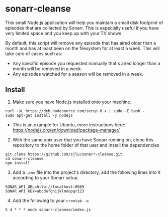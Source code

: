 # sonarr-cleanse

This small Node.js application will help you maintain a small disk footprint of episodes that are collected by Sonarr.
This is especially useful if you have very limited space and you keep up with your TV shows.

By default, this script will remove any episode that has aired older than a month and has at least been on the filesystem
for at least a week. This will take care of cases such as:

* Any specific episode you requested manually that's aired longer than a month will be removed in a week.
* Any episodes watched for a season will be removed in a week.

## Install

1. Make sure you have Node.js installed onto your machine.

  ```
  curl -sL https://deb.nodesource.com/setup_6.x | sudo -E bash -
  sudo apt-get install -y nodejs
  ```

  * This is an example for Ubuntu, more instructions here: https://nodejs.org/en/download/package-manager/

2. With the same unix user that you have Sonarr running on, clone this repository to the home folder of that user and install
   the dependencies

  ```
  git clone https://github.com/sjlu/sonarr-cleanse.git
  cd sonarr-cleanse
  npm install
  ```
  
3. Add a `.env` file into the project's directory, add the following lines into it according to your Sonarr setup.

  ```
  SONAR_API_URL=http://localhost:8989
  SONAR_API_KEY=abcdefghijklmnopqr123
  ```
  
4. Add the following to your `crontab -e`

  ```
  5 4 * * * node sonarr-cleanse/index.js
  ```
  
